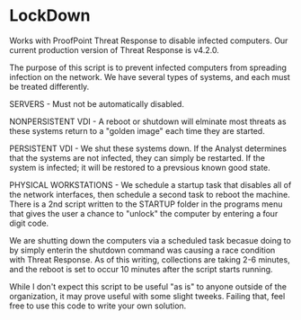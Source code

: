 # LockDown
Works with ProofPoint Threat Response to disable infected computers.
Our current production version of Threat Response is v4.2.0.

The purpose of this script is to prevent infected computers from
spreading infection on the network.  We have several types of
systems, and each must be treated differently.

SERVERS - Must not be automatically disabled.

NONPERSISTENT VDI - A reboot or shutdown will elminate most
                    threats as these systems return to a
                    "golden image" each time they are started.

PERSISTENT VDI -    We shut these systems down.  If the
                    Analyst determines that the systems
                    are not infected, they can simply be
                    restarted.  If the system is infected;
                    it will be restored to a prevsious
                    known good state.

PHYSICAL WORKSTATIONS - We schedule a startup task that disables
                        all of the network interfaces, then
                        schedule a second task to reboot the
                        machine.  There is a 2nd script written
                        to the STARTUP folder in the programs
                        menu that gives the user a chance to
                        "unlock" the computer by entering a
                        four digit code.

We are shutting down the computers via a scheduled task becasue
doing to by simply enterin the shutdown command was causing a
race condition with Threat Response.  As of this writing, 
collections are taking 2-6 minutes, and the reboot is set to
occur 10 minutes after the script starts running.

While I don't expect this script to be useful "as is" to anyone
outside of the organization, it may prove useful with some slight
tweeks.  Failing that, feel free to use this code to write your
own solution.